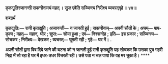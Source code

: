 **कृतद्युतिरजानन्ती सपत्नीनामघं महत् ।** **सुप्त एवेति सञ्चिन्त्य निरीक्ष्य व्यचरद्गृहे ॥ ४४॥** 

**शब्दार्थ** 

**कृतद्युति:—** **रानी कृतद्युति** **; अजानन्ती—** **न जानती हुई** **; सपत्नीनाम्—** **अपनी सौतों के** **; अघम्—** **पाप-कृत्य** **; महत्—** **महान्,** **घोर** **; सुप्त:—** **सोया हुआ** **; एव—** **निस्सन्देह** **; इति—** **इस प्रकार** **; सञ्चिन्त्य—** **सोचकर** **; निरीक्ष्य—** **देखकर** **; व्यचरत्—** **घूमती** **रही** **; गृहे—** **घर में।** **.** 

**अपनी सौतों द्वारा विष दिये जाने की घटना को न जानती हुई रानी कृतद्युति यह** **सोचकर कि उसका पुत्र गहरी निद्रा में सो रहा है घर में इधर-उधर विचरती रही। उसे पता न** **चल पाया कि वह मर चुका है।** **** 